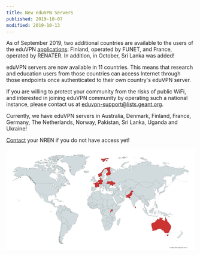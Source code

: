 ```yaml
---
title: New eduVPN Servers
published: 2019-10-07
modified: 2019-10-13
---
```


As of September 2019, two additional countries are available to the users of 
the eduVPN [applications](../apps.html): Finland, operated by FUNET, and 
France, operated by RENATER. In addition, in October, Sri Lanka was added!

eduVPN servers are now available in 11 countries. This means that research and
education users from those countries can access Internet through those 
endpoints once authenticated to their own country's eduVPN server.

If you are willing to protect your community from the risks of public WiFi, and 
interested in joining eduVPN community by operating such a national instance, 
please contact us at 
[eduvpn-support@lists.geant.org](mailto:eduvpn-support@lists.geant.org).

Currently, we have eduVPN servers in Australia, Denmark, Finland, France, 
Germany, The Netherlands, Norway, Pakistan, Sri Lanka, Uganda and Ukraine!

[Contact](../contact.html#server-operators) your NREN if you do not have access yet!

![eduVPN map](../img/eduvpn_map_october_2019.png)
